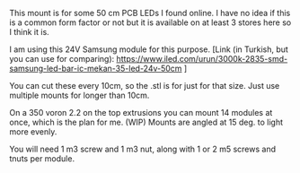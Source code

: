 This mount is for some 50 cm PCB LEDs I found online. I have no idea if this is a common form factor or not but it is available on at least 3 stores here so I think it is.

I am using this 24V Samsung module for this purpose. [Link (in Turkish, but you can use for comparing): https://www.iled.com/urun/3000k-2835-smd-samsung-led-bar-ic-mekan-35-led-24v-50cm ]

You can cut these every 10cm, so the .stl is for just for that size. Just use multiple mounts for longer than 10cm. 

On a 350 voron 2.2 on the top extrusions you can mount 14 modules at once, which is the plan for me. (WIP) Mounts are angled at 15 deg. to light more evenly.

You will need 1 m3 screw and 1 m3 nut, along with 1 or 2 m5 screws and tnuts per module.
